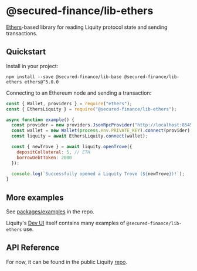 # @secured-finance/lib-ethers

[Ethers](https://www.npmjs.com/package/ethers)-based library for reading Liquity protocol state and sending transactions.

## Quickstart

Install in your project:

```
npm install --save @secured-finance/lib-base @secured-finance/lib-ethers ethers@^5.0.0
```

Connecting to an Ethereum node and sending a transaction:

```javascript
const { Wallet, providers } = require("ethers");
const { EthersLiquity } = require("@secured-finance/lib-ethers");

async function example() {
  const provider = new providers.JsonRpcProvider("http://localhost:8545");
  const wallet = new Wallet(process.env.PRIVATE_KEY).connect(provider);
  const liquity = await EthersLiquity.connect(wallet);

  const { newTrove } = await liquity.openTrove({
    depositCollateral: 5, // ETH
    borrowDebtToken: 2000
  });

  console.log(`Successfully opened a Liquity Trove (${newTrove})!`);
}
```

## More examples

See [packages/examples](https://github.com/liquity/liquity/tree/master/packages/examples) in the repo.

Liquity's [Dev UI](https://github.com/liquity/liquity/tree/master/packages/dev-frontend) itself contains many examples of `@secured-finance/lib-ethers` use.

## API Reference

For now, it can be found in the public Liquity [repo](https://github.com/liquity/liquity/blob/master/docs/sdk/lib-ethers.md).
